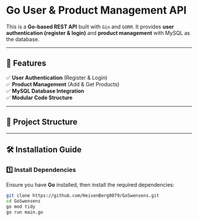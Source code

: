 # Go User & Product Management API

This is a **Go-based REST API** built with `Gin` and `GORM`. It provides **user authentication (register & login)** and **product management** with MySQL as the database.

---

## 🚀 Features

✅ **User Authentication** (Register & Login)  
✅ **Product Management** (Add & Get Products)  
✅ **MySQL Database Integration**  
✅ **Modular Code Structure**  

---

## 📁 Project Structure

---

## 🛠 Installation Guide

### 1️⃣ Install Dependencies
Ensure you have **Go** installed, then install the required dependencies:

```sh
git clone https://github.com/HeisenBerg0079/GoSwensens.git
cd GoSwensens
go mod tidy
go run main.go


